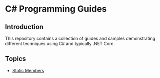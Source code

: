 # C# Programming Guides

## Introduction
This repository contains a collection of guides and samples
demonstrating different techniques using C# and typically .NET Core.

## Topics
* [Static Members](src/StaticMembers/README.md)
